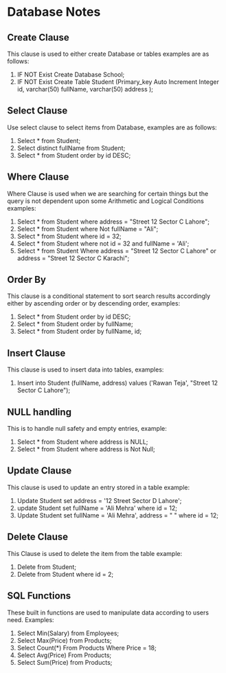 # Database Notes

## Create Clause

This clause is used to either create Database or tables examples are as follows:

1. IF NOT Exist Create Database School;
2. IF NOT Exist Create Table Student (Primary_key Auto Increment Integer id, varchar(50) fullName, varchar(50) address );

## Select Clause

Use select clause to select items from Database, examples are as follows:

1. Select * from Student;
2. Select distinct fullName from Student;
3. Select * from Student order by id DESC;

## Where Clause

Where Clause is used when we are searching for certain things but the query is not dependent upon some Arithmetic and Logical Conditions examples:

1. Select * from Student where address = "Street 12 Sector C Lahore";
2. Select * from Student where Not fullName = "Ali";
3. Select * from Student where id = 32;
4. Select * from Student where not id = 32 and fullName = 'Ali';
5. Select * from Student Where address = "Street 12 Sector C Lahore" or address = "Street 12 Sector C Karachi";

## Order By

This clause is a conditional statement to sort search results accordingly either by ascending order or by descending order, examples:

1. Select * from Student order by id DESC;
2. Select * from Student order by fullName;
3. Select * from Student order by fullName, id;

## Insert Clause

This clause is used to insert data into tables, examples:

1. Insert into Student (fullName, address) values ('Rawan Teja', "Street 12 Sector C Lahore");

## NULL handling

This is to handle null safety and empty entries, example:

1. Select * from Student where address is NULL;
2. Select * from Student where address is Not Null;

## Update Clause

This clause is used to update an entry stored in a table example:

1. Update Student set address = '12 Street Sector D Lahore';
2. update Student set fullName = 'Ali Mehra' where id = 12;
3. Update Student set fullName = 'Ali Mehra', address = " " where id = 12;

## Delete Clause

This Clause is used to delete the item from the table example:

1. Delete from Student;
2. Delete from Student where id = 2;

## SQL Functions

These built in functions are used to manipulate data according to users need. Examples:

1. Select Min(Salary) from Employees;
2. Select Max(Price) from Products;
3. Select Count(*) From Products Where Price = 18;
4. Select Avg(Price) From Products;
5. Select Sum(Price) from Products;

